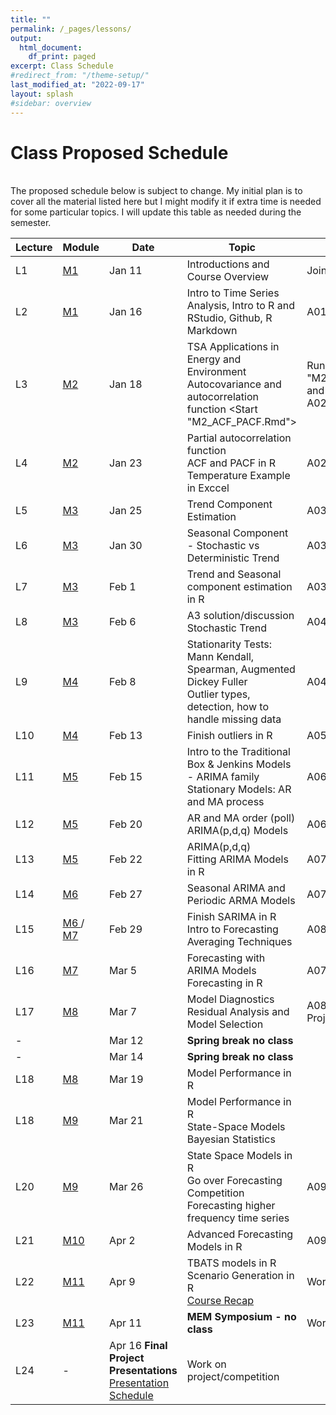 ```yaml
---
title: ""
permalink: /_pages/lessons/
output:
  html_document:
    df_print: paged
excerpt: Class Schedule
#redirect_from: "/theme-setup/"
last_modified_at: "2022-09-17"
layout: splash
#sidebar: overview
---
```


# Class Proposed Schedule
<br>
The proposed schedule below is subject to change. My initial plan is to cover all the material listed here but I might modify it if extra time is needed for some particular topics. I will update this table as needed during the semester.


| Lecture | Module |   Date  | Topic | Homework |
|----|----|--------|--------------|----|
| L1 | <a href="/docs/modules/M1/" > M1 </a> | Jan 11 | Introductions and Course Overview  | Join Slack Workspace and A01 |
| L2 |   <a href="/docs/modules/M1/" > M1 </a> | Jan 16 | Intro to Time Series Analysis, Intro to R and RStudio, Github, R Markdown | A01 |
| L3 | <a href="/docs/modules/M2/" > M2 </a> | Jan 18 | TSA Applications in Energy and Environment <br> Autocovariance and autocorrelation function <Start "M2_ACF_PACF.Rmd"> | Run "M2_ImportingData_CSV_XLSX.Rmd" and <br> A02 |
| L4 | <a href="/docs/modules/M2/" > M2 </a> | Jan 23 | Partial autocorrelation function <br> ACF and PACF in R <br> Temperature Example in Exccel | A02|
| L5 |  <a href="/docs/modules/M3/" > M3 </a>  | Jan 25 | Trend Component Estimation | A03 |
| L6 | <a href="/docs/modules/M3/" > M3 </a> | Jan 30 | Seasonal Component - Stochastic vs Deterministic Trend | A03 |
| L7 | <a href="/docs/modules/M3/" > M3 </a> | Feb 1 | Trend and Seasonal component estimation in R | A03 |
| L8 | <a href="/docs/modules/M3/" > M3 </a> | Feb 6 | A3 solution/discussion <br> Stochastic Trend  | A04 |
| L9 | <a href="/docs/modules/M4/" > M4 </a> | Feb 8 | Stationarity Tests: Mann Kendall, Spearman, Augmented Dickey Fuller <br> Outlier types, detection, how to handle missing data| A04 |
| L10 | <a href="/docs/modules/M4/" > M4 </a> | Feb 13 | Finish outliers in R <br>  | A05 |
| L11 | <a href="/docs/modules/M5/" > M5 </a> | Feb 15 | Intro to the Traditional Box & Jenkins Models - ARIMA family <br> Stationary Models: AR and MA process | A06 |
| L12 | <a href="/docs/modules/M5/" > M5 </a> | Feb 20 | AR and MA order (poll) <br> ARIMA(p,d,q) Models | A06  |
| L13 | <a href="/docs/modules/M5/" > M5 </a> | Feb 22 | ARIMA(p,d,q) <br> Fitting ARIMA Models in R <br>  | A07 |
| L14 | <a href="/docs/modules/M6/" > M6 </a> | Feb 27 | Seasonal ARIMA and Periodic ARMA Models | A07 |
| L15 | <a href="/docs/modules/M6/" > M6 </a> / <a href="/docs/modules/M7/" > M7 </a> | Feb 29 |  Finish SARIMA in R <br> Intro to Forecasting <br> Averaging Techniques <br> | A08  |
| L16 | <a href="/docs/modules/M7/" > M7 </a> | Mar 5 | Forecasting with ARIMA Models <br> Forecasting in R | A07 |
| L17 | <a href="/docs/modules/M8/" > M8 </a> | Mar 7 | Model Diagnostics <br> Residual Analysis and Model Selection| A08 <br> Project Proposal (2-3 slides) 
| - |  | Mar 12 | **Spring break no class** |  |
| - |  | Mar 14 | **Spring break no class** |  |
| L18 | <a href="/docs/modules/M8/" > M8 </a> | Mar 19 |  Model Performance in R  |  |
| L18 | <a href="/docs/modules/M9/" > M9 </a> | Mar 21 | Model Performance in R <br> State-Space Models <br> Bayesian Statistics  |  |
| L20 | <a href="/docs/modules/M9/" > M9 </a> | Mar 26 | State Space Models in R <br> Go over Forecasting Competition <br> Forecasting higher frequency time series  | A09 - part I |
| L21 | <a href="/docs/modules/M10/" > M10 </a> | Apr 2 | Advanced Forecasting Models in R |  A09 - part II |
| L22 | <a href="/docs/modules/M11/" > M11 </a> | Apr 9 | TBATS models in R <br> Scenario Generation in R <br> <a href="/docs/modules/PPTS/TSA_Recap.pdf" > Course Recap </a>  | Work on project/competition |
| L23 | <a href="/docs/modules/M11/" > M11 </a> | Apr 11 | **MEM Symposium - no class** | Work on project/competition |
| L24 | - | Apr 16  **Final Project Presentations** <br> <a href="/docs/assets/Group_Schedule.png" > Presentation Schedule </a> | Work on project/competition |